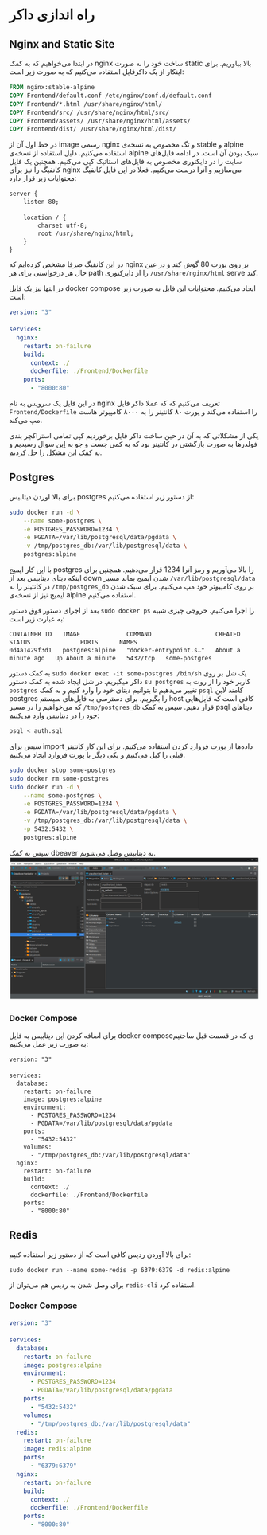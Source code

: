 # راه اندازی داکر
## Nginx and Static Site
در ابتدا می‌خواهیم که به کمک nginx ساخت خود را به صورت static بالا بیاوریم. برای اینکار از یک داکرفایل استفاده می‌کنیم که به صورت زیر است:
```dockerfile
FROM nginx:stable-alpine
COPY Frontend/default.conf /etc/nginx/conf.d/default.conf
COPY Frontend/*.html /usr/share/nginx/html/
COPY Frontend/src/ /usr/share/nginx/html/src/
COPY Frontend/assets/ /usr/share/nginx/html/assets/
COPY Frontend/dist/ /usr/share/nginx/html/dist/
```
در خط اول آن از image رسمی nginx و تگ مخصوص به نسخه‌ی stable و alpine استفاده می‌کنیم.
دلیل استفاده از نسخه‌ی alpine سبک بودن آن است.
در ادامه فایل‌های سایت را در دایکتوری مخصوص به فایل‌های استاتیک کپی می‌کنیم. همچنین یک فایل کانفیگ را نیز برای nginx می‌سازیم و آنرا درست می‌کنیم. فعلا در این فایل کانفیگ محتوایات زیر قرار دارد:
```
server {
    listen 80;

    location / {
        charset utf-8;
        root /usr/share/nginx/html;
    }
}
```

در این کانفیگ صرفا مشخص کرده‌ایم که nginx بر روی پورت 80 گوش کند و در عین حال هر درخواستی برای هر path را از دایرکتوری
`/usr/share/nginx/html` serve کند.

در انتها نیز یک فایل
docker compose
ایجاد می‌کنیم. محتوایات این فایل به صورت زیر است:
```yaml
version: "3"

services:
  nginx:
    restart: on-failure
    build:
      context: ./
      dockerfile: ./Frontend/Dockerfile
    ports:
      - "8000:80"
```
در این فایل یک سرویس به نام
nginx
تعریف می‌کنیم که که عملا داکر فایل
`Frontend/Dockerfile`
را استفاده می‌کند و پورت ۸۰ کانتینر را به ۸۰۰۰ کامپیوتر هاست مپ می‌کند.

یکی از مشکلاتی که به آن در حین ساخت داکر فایل برخوردیم کپی تمامی استراکچر بندی فولدر‌ها به صورت بازگشتی در کانتینر بود که به کمی جست و جو به 
[این](https://stackoverflow.com/q/30215830)
سوال رسیدیم و به کمک این مشکل را حل کردیم.

## Postgres
برای بالا اوردن دیتابیس postgres از دستور زیر استفاده می‌کنیم:
```bash
sudo docker run -d \
	--name some-postgres \
	-e POSTGRES_PASSWORD=1234 \
	-e PGDATA=/var/lib/postgresql/data/pgdata \
	-v /tmp/postgres_db:/var/lib/postgresql/data \
	postgres:alpine
```
با این کار ایمیج postgres را بالا می‌آوریم و رمز آنرا 1234 قرار می‌دهیم. همچنین برای اینکه دیتای دیتابیس بعد از down شدن ایمیج بماند مسیر
`/var/lib/postgresql/data`
در کانتینر را به
`/tmp/postgres_db`
بر روی کامپیوتر خود مپ می‌کنیم. برای سبک شدن ایمیج نیز از نسخه‌ی alpine استفاده می‌کنیم.

بعد از اجرای دستور فوق دستور
`sudo docker ps`
را اجرا می‌کنیم. خروجی چیزی شبیه به عبارت زیر است:
```
CONTAINER ID   IMAGE             COMMAND                  CREATED              STATUS              PORTS      NAMES
0d4a1429f3d1   postgres:alpine   "docker-entrypoint.s…"   About a minute ago   Up About a minute   5432/tcp   some-postgres
```
به کمک دستور
`sudo docker exec -it some-postgres /bin/sh`
یک شل بر روی داکر میگیریم. در شل ایجاد شده به کمک دستور
`su postgres`
کاربر خود را از روت به
`postgres`
تغییر می‌دهیم تا بتوانیم دیتای خود را وارد کنیم و به کمک
`psql`
کامند لاین postgres را بگیریم.
برای دسترسی به فایل‌های سیستم host کافی است که فایل‌هایی که می‌خواهیم را در مسیر
`/tmp/postgres_db`
قرار دهیم. سپس به کمک psql دیتا‌های خود را در دیتابیس وارد می‌کنیم:
```bash
psql < auth.sql
```
سپس برای import داده‌ها از پورت فروارد کردن استفاده می‌کنیم. برای این کار کانتینر قبلی را کیل می‌کنیم و یکی دیگر با پورت فروارد ایجاد می‌کنیم.
```bash
sudo docker stop some-postgres
sudo docker rm some-postgres
sudo docker run -d \
	--name some-postgres \
	-e POSTGRES_PASSWORD=1234 \
	-e PGDATA=/var/lib/postgresql/data/pgdata \
	-v /tmp/postgres_db:/var/lib/postgresql/data \
	-p 5432:5432 \
	postgres:alpine
```
سپس به کمک dbeaver به دیتابیس وصل می‌شویم.
![dbeaver](dbeaver.png)
### Docker Compose
برای اضافه کردن این دیتابیس به فایل
docker composeی
که در قسمت قبل ساختیم به صورت زیر عمل می‌کنیم:

```‍‍‍yaml
version: "3"

services:
  database:
    restart: on-failure
    image: postgres:alpine
    environment:
      - POSTGRES_PASSWORD=1234
      - PGDATA=/var/lib/postgresql/data/pgdata
    ports:
      - "5432:5432"
    volumes:
      - "/tmp/postgres_db:/var/lib/postgresql/data"
  nginx:
    restart: on-failure
    build:
      context: ./
      dockerfile: ./Frontend/Dockerfile
    ports:
      - "8000:80"
```
## Redis
برای بالا آوردن ردیس کافی است که از دستور زیر استفاده کنیم:
```
sudo docker run --name some-redis -p 6379:6379 -d redis:alpine
```
برای وصل شدن به ردیس هم می‌توان از
`redis-cli`
استفاده کرد.
### Docker Compose
```yaml
version: "3"

services:
  database:
    restart: on-failure
    image: postgres:alpine
    environment:
      - POSTGRES_PASSWORD=1234
      - PGDATA=/var/lib/postgresql/data/pgdata
    ports:
      - "5432:5432"
    volumes:
      - "/tmp/postgres_db:/var/lib/postgresql/data"
  redis:
    restart: on-failure
    image: redis:alpine
    ports:
      - "6379:6379"
  nginx:
    restart: on-failure
    build:
      context: ./
      dockerfile: ./Frontend/Dockerfile
    ports:
      - "8000:80"
```


